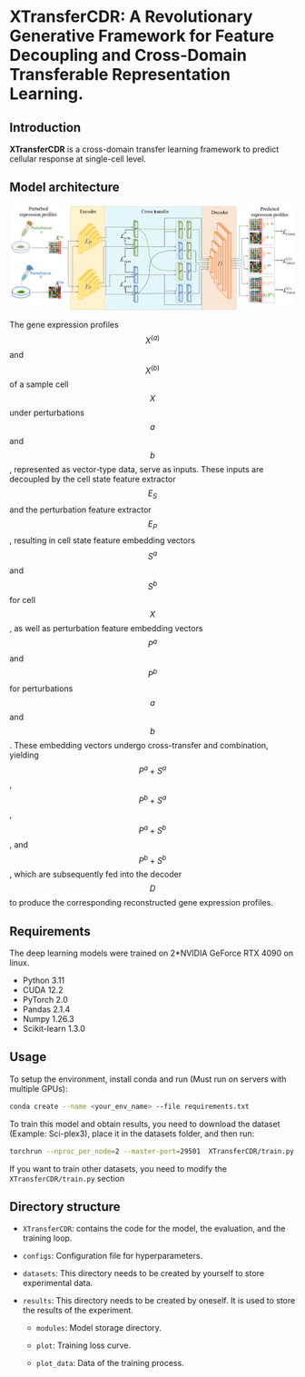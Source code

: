 # XTransferCDR: A Revolutionary Generative Framework for Feature Decoupling and Cross-Domain Transferable Representation Learning.



## Introduction

**XTransferCDR** is a cross-domain transfer learning framework to predict cellular response at single-cell level.

## Model architecture

![framework](framework.png)

The gene expression profiles $$X^{(a)}$$ and $$X^{(b)}$$ of a sample cell $$X$$ under perturbations $$a$$ and $$b$$, represented as vector-type data, serve as inputs. These inputs are decoupled by the cell state feature extractor $$E_S$$ and the perturbation feature extractor $$E_P$$, resulting in cell state feature embedding vectors $$S^a$$ and $$S^b$$ for cell $$X$$, as well as perturbation feature embedding vectors $$P^a$$ and $$P^b$$ for perturbations $$a$$ and $$b$$. These embedding vectors undergo cross-transfer and combination, yielding $$P^a + S^a$$, $$P^b + S^a$$, $$P^a + S^b$$, and $$P^b + S^b$$, which are subsequently fed into the decoder $$D$$ to produce the corresponding reconstructed gene expression profiles.

## Requirements

The deep learning models were trained on 2*NVIDIA GeForce RTX 4090 on linux.

+ Python 3.11
+ CUDA 12.2
+ PyTorch 2.0
+ Pandas 2.1.4
+ Numpy 1.26.3
+ Scikit-learn 1.3.0

## Usage

To setup the environment, install conda and run (Must run on servers with multiple GPUs):

```bash
conda create --name <your_env_name> --file requirements.txt
```

To train this model and obtain results, you need to download the dataset (Example: Sci-plex3), place it in the datasets folder, and then run:


```bash
torchrun --nproc_per_node=2 --master-port=29501  XTransferCDR/train.py
```

If you want to train other datasets, you need to modify the `XTransferCDR/train.py` section

## Directory structure

+ `XTransferCDR`: contains the code for the model, the evaluation, and the training loop.

+ `configs`: Configuration file for hyperparameters.

+ `datasets`: This directory needs to be created by yourself to store experimental data.

+ `results`: This directory needs to be created by oneself. It is used to store the results of the experiment.

    + `modules`: Model storage directory.

    + `plot`: Training loss curve.

    + `plot_data`: Data of the training process.
